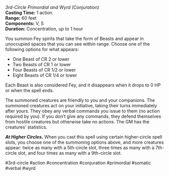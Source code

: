 *3rd-Circle Primordial and Wyrd (Conjuration)*    
**Casting Time:** 1 action    
**Range:** 60 feet  
**Components:** V, S  
**Duration:** Concentration, up to 1 hour

You summon Fey spirits that take the form of Beasts and appear in unoccupied spaces that you can see within range. Choose one of the following options for what appears:
* One Beast of CR 2 or lower
* Two Beasts of CR 1 or lower
* Four Beasts of CR 1/2 or lower
* Eight Beasts of CR 1/4 or lower

Each Beast is also considered Fey, and it disappears when it drops to 0 HP or when the spell ends.

The summoned creatures are friendly to you and your companions. The summoned creatures act on your initiative, taking their turns immediately after yours. They obey any verbal commands you issue to them (no action required by you). If you don’t give any commands, they defend themselves from hostile creatures but otherwise take no actions. The GM has the creatures’ statistics.

***At Higher Circles.*** When you cast this spell using certain higher-circle spell slots, you choose one of the summoning options above, and more creatures appear: twice as many with a 5th-circle slot, three times as many with a 7th-circle slot, and four times as many with a 9th-circle slot.

#3rd-circle #action #concentration #conjuration #primordial #somatic #verbal #wyrd
